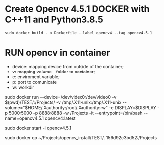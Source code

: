 # Create Opencv 4.5.1 DOCKER with C++11 and Python3.8.5

	sudo docker build - < Dockerfile --label opencv4 --tag opencv4.5.1

# RUN opencv in container

 - device: mapping device from outside of the container;
 - v: mapping volume - folder to container;
 - e: enviroment variable;
 - p: port to comunicate
 - w: workdir

sudo docker run --device=/dev/video0:/dev/video0 -v $(pwd)/TEST/:/Projects/ -v /tmp/.X11-unix:/tmp/.X11-unix --volume="$HOME/.Xauthority:/root/.Xauthority:rw" -e DISPLAY=$DISPLAY -p 5000:5000 -p 8888:8888 -w /Projects -it --entrypoint=/bin/bash --name=opencv4.5.1 opencv4:latest 

sudo docker start -i opencv4.5.1

sudo docker cp ~/Projects/opencv_install/TEST/. 156d92c3bd52:/Projects


<!-- sudo docker run --device=/dev/video0:/dev/video0 -v $(pwd)/findFaces:/Projects -v /tmp/.X11-unix:/tmp/.X11-unix --volume="$HOME/.Xauthority:/root/.Xauthority:rw" -e DISPLAY=$DISPLAY -p 5000:5000 -p 8888:8888 -w /Projects -it --entrypoint=/bin/bash --name=opencv4.5.1 opencv4:latest -->


<!-- sudo docker run --device=/dev/video0:/dev/video0 -v $(pwd)/TEST/:/Projects -v /tmp/.X11-unix:/tmp/.X11-unix -e DISPLAY=$DISPLAY -p 5000:5000 -p 8888:8888 -w /Projects -it --entrypoint=/bin/bash --security-opt label=disable --name=opencv4 opencv4:latest  -->

